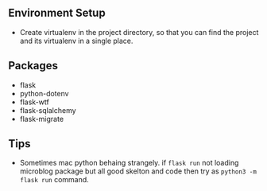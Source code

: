 ## Environment Setup

- Create virtualenv in the project directory, so that you can find 
the project and its virtualenv in a single place.

## Packages
- flask
- python-dotenv
- flask-wtf
- flask-sqlalchemy
- flask-migrate

## Tips
- Sometimes mac python behaing strangely. if `flask run` not loading microblog package but all good skelton and code then try as `python3 -m flask run` command. 
